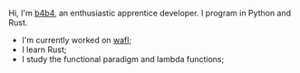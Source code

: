 Hi, I'm  [b4b4](https://stallwan.github.io), an enthusiastic apprentice developer. I program in Python and Rust.

- I'm currently worked on [wafl](https://github.com/b4-b4/wafl);
- I learn Rust;
- I study the functional paradigm and lambda functions;
